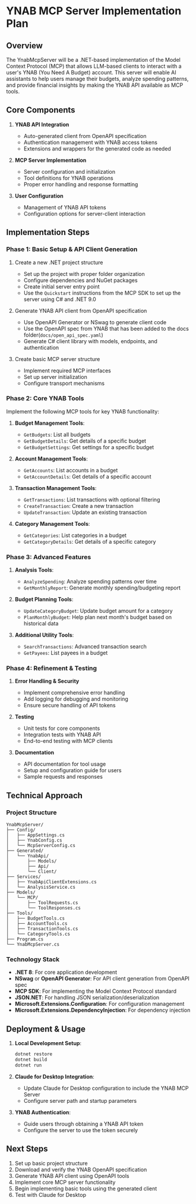 # YNAB MCP Server Implementation Plan

## Overview

The YnabMcpServer will be a .NET-based implementation of the Model Context Protocol (MCP) that allows LLM-based clients to interact with a user's YNAB (You Need A Budget) account. This server will enable AI assistants to help users manage their budgets, analyze spending patterns, and provide financial insights by making the YNAB API available as MCP tools.

## Core Components

1. **YNAB API Integration**

   - Auto-generated client from OpenAPI specification
   - Authentication management with YNAB access tokens
   - Extensions and wrappers for the generated code as needed

2. **MCP Server Implementation**

   - Server configuration and initialization
   - Tool definitions for YNAB operations
   - Proper error handling and response formatting

3. **User Configuration**
   - Management of YNAB API tokens
   - Configuration options for server-client interaction

## Implementation Steps

### Phase 1: Basic Setup & API Client Generation

1. Create a new .NET project structure

   - Set up the project with proper folder organization
   - Configure dependencies and NuGet packages
   - Create initial server entry point
   - Use the `Quickstart` instructions from the MCP SDK to set up the server using C# and .NET 9.0

2. Generate YNAB API client from OpenAPI specification

   - Use OpenAPI Generator or NSwag to generate client code
   - Use the OpenAPI spec from YNAB that has been added to the docs folder(`docs/open_api_spec.yaml`)
   - Generate C# client library with models, endpoints, and authentication

3. Create basic MCP server structure
   - Implement required MCP interfaces
   - Set up server initialization
   - Configure transport mechanisms

### Phase 2: Core YNAB Tools

Implement the following MCP tools for key YNAB functionality:

1. **Budget Management Tools**:

   - `GetBudgets`: List all budgets
   - `GetBudgetDetails`: Get details of a specific budget
   - `GetBudgetSettings`: Get settings for a specific budget

2. **Account Management Tools**:

   - `GetAccounts`: List accounts in a budget
   - `GetAccountDetails`: Get details of a specific account

3. **Transaction Management Tools**:

   - `GetTransactions`: List transactions with optional filtering
   - `CreateTransaction`: Create a new transaction
   - `UpdateTransaction`: Update an existing transaction

4. **Category Management Tools**:
   - `GetCategories`: List categories in a budget
   - `GetCategoryDetails`: Get details of a specific category

### Phase 3: Advanced Features

1. **Analysis Tools**:

   - `AnalyzeSpending`: Analyze spending patterns over time
   - `GetMonthlyReport`: Generate monthly spending/budgeting report

2. **Budget Planning Tools**:

   - `UpdateCategoryBudget`: Update budget amount for a category
   - `PlanMonthlyBudget`: Help plan next month's budget based on historical data

3. **Additional Utility Tools**:
   - `SearchTransactions`: Advanced transaction search
   - `GetPayees`: List payees in a budget

### Phase 4: Refinement & Testing

1. **Error Handling & Security**

   - Implement comprehensive error handling
   - Add logging for debugging and monitoring
   - Ensure secure handling of API tokens

2. **Testing**

   - Unit tests for core components
   - Integration tests with YNAB API
   - End-to-end testing with MCP clients

3. **Documentation**
   - API documentation for tool usage
   - Setup and configuration guide for users
   - Sample requests and responses

## Technical Approach

### Project Structure

```
YnabMcpServer/
├── Config/
│   ├── AppSettings.cs
│   ├── YnabConfig.cs
│   └── McpServerConfig.cs
├── Generated/
│   └── YnabApi/
│       ├── Models/
│       ├── Api/
│       └── Client/
├── Services/
│   ├── YnabApiClientExtensions.cs
│   └── AnalysisService.cs
├── Models/
│   └── MCP/
│       ├── ToolRequests.cs
│       └── ToolResponses.cs
├── Tools/
│   ├── BudgetTools.cs
│   ├── AccountTools.cs
│   ├── TransactionTools.cs
│   └── CategoryTools.cs
├── Program.cs
└── YnabMcpServer.cs
```

### Technology Stack

- **.NET 8**: For core application development
- **NSwag** or **OpenAPI Generator**: For API client generation from OpenAPI spec
- **MCP SDK**: For implementing the Model Context Protocol standard
- **JSON.NET**: For handling JSON serialization/deserialization
- **Microsoft.Extensions.Configuration**: For configuration management
- **Microsoft.Extensions.DependencyInjection**: For dependency injection

## Deployment & Usage

1. **Local Development Setup**:

   ```powershell
   dotnet restore
   dotnet build
   dotnet run
   ```

2. **Claude for Desktop Integration**:

   - Update Claude for Desktop configuration to include the YNAB MCP Server
   - Configure server path and startup parameters

3. **YNAB Authentication**:
   - Guide users through obtaining a YNAB API token
   - Configure the server to use the token securely

## Next Steps

1. Set up basic project structure
2. Download and verify the YNAB OpenAPI specification
3. Generate YNAB API client using OpenAPI tools
4. Implement core MCP server functionality
5. Begin implementing basic tools using the generated client
6. Test with Claude for Desktop
